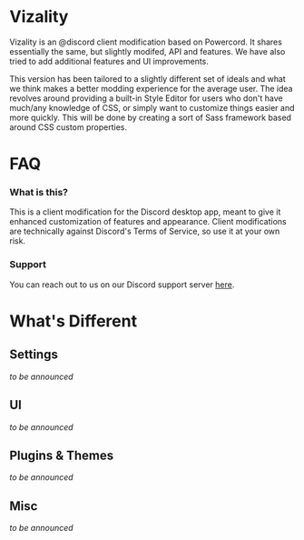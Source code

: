 # Vizality

Vizality is an @discord client modification based on Powercord. It shares essentially the same, but slightly modifed, API and features. We have also tried to add additional features and UI improvements.

This version has been tailored to a slightly different set of ideals and what we think makes a better modding experience for the average user. The idea revolves around providing a built-in Style Editor for users who don't have much/any knowledge of CSS, or simply want to customize things easier and more quickly. This will be done by creating a sort of Sass framework based around CSS custom properties.

# FAQ

### What is this?

This is a client modification for the Discord desktop app, meant to give it enhanced customization of features and appearance. Client modifications are technically against Discord's Terms of Service, so use it at your own risk.

### Support

You can reach out to us on our Discord support server [here](https://discord.gg/42B8AC9).

# What's Different

## Settings
*to be announced*

## UI
*to be announced*

## Plugins & Themes
*to be announced*

## Misc
*to be announced*
